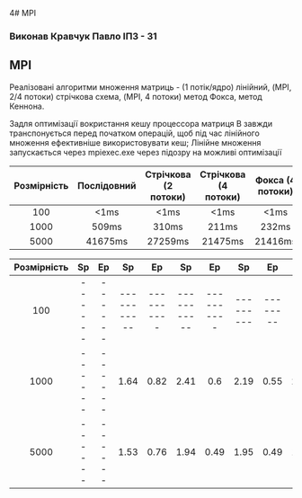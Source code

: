 4# MPI

### Виконав Кравчук Павло ІПЗ - 31

## MPI

Реалізовані алгоритми множення матриць - (1 потік/ядро) лінійний, (MPI, 2/4 потоки) стрічкова схема, (MPI, 4 потоки) метод Фокса, метод Кеннона.

Задля оптимізації вокристання кешу процессора матриця B завжди транспонується перед початком операцій, щоб під час лінійного множення ефективніше використовувати кеш;
Лінійне множення запускається через mpiexec.exe через підозру на можливі оптимізації

Розмірність | Послідовний | Стрічкова (2 потоки) | Стрічкова (4 потоки) | Фокса (4 потоки) | Кеннона (4 потоки)
:----------:|:-----------:|:--------------------:|:--------------------:|:----------------:|:-----------------:
100         |<1ms         |<1ms                  |<1ms                  |<1ms              |<1ms
1000        |509ms        |310ms                 |211ms                 |232ms             |213ms
5000        |41675ms      |27259ms               |21475ms               |21416ms           |21582ms

Розмірність |  Sp  |  Ep  |    Sp     |    Ep    |    Sp     |    Ep    |   Sp    |   Ep   |   Sp    |    Ep   
:----------:|:----:|:----:|:---------:|:--------:|:---------:|:--------:|:-------:|:------:|:-------:|:-------:
100         |------|------|-----------|----------|-----------|----------|---------|--------|---------|---------
1000        |------|------|1.64       |0.82      |2.41       |0.6       |2.19     |0.55    |2.39     |0.6
5000        |------|------|1.53       |0.76      |1.94       |0.49      |1.95     |0.49    |1.93     |0.48